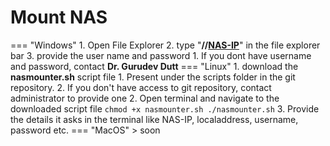 # Mount NAS

=== "Windows"
   	1. Open File Explorer
            	2. type "**//[NAS-IP](index.md###NAS)**" in the file explorer bar
         	3. provide the user name and password
		1. If you dont have username and password, contact **Dr. Gurudev Dutt**
=== "Linux"
	1. download the **nasmounter.sh** script file
		1. Present under the scripts folder in the git repository. 
		2. If you don't have access to git repository, contact administrator to provide one
    2. Open terminal and navigate to the downloaded script file 
    ```
    	chmod +x nasmounter.sh
    	./nasmounter.sh
    ```
    3. Provide the details it asks in the terminal like NAS-IP, localaddress, username, password etc.
=== "MacOS"
	> soon